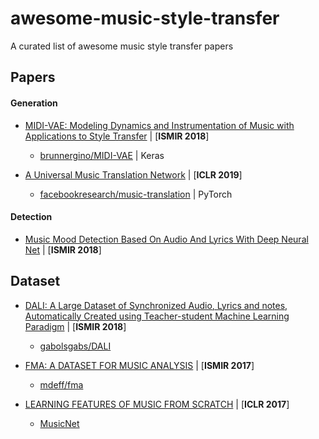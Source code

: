 # awesome-music-style-transfer
A curated list of awesome music style transfer papers

## Papers
#### Generation
- [MIDI-VAE: Modeling Dynamics and Instrumentation of Music with Applications to Style Transfer](https://archives.ismir.net/ismir2018/paper/000204.pdf) | [**ISMIR 2018**]
  + [brunnergino/MIDI-VAE](https://github.com/brunnergino/MIDI-VAE) | Keras

- [A Universal Music Translation Network](https://arxiv.org/abs/1805.07848) | [**ICLR 2019**]
  + [facebookresearch/music-translation](https://github.com/facebookresearch/music-translation) | PyTorch
#### Detection
- [Music Mood Detection Based On Audio And Lyrics With Deep Neural Net](https://arxiv.org/abs/1809.07276) | [**ISMIR 2018**]

## Dataset
- [DALI: A Large Dataset of Synchronized Audio, Lyrics and notes, Automatically Created using Teacher-student Machine Learning Paradigm](https://archives.ismir.net/ismir2018/paper/000035.pdf) | [**ISMIR 2018**]
  + [gabolsgabs/DALI](https://github.com/gabolsgabs/DALI)

- [FMA: A DATASET FOR MUSIC ANALYSIS](https://ismir2017.smcnus.org/wp-content/uploads/2017/10/75_Paper.pdf) | [**ISMIR 2017**]
  + [mdeff/fma](https://github.com/mdeff/fma)

- [LEARNING FEATURES OF MUSIC FROM SCRATCH](https://pdfs.semanticscholar.org/fc92/4cd249276419bf1e4b9327dd6cf088e42fa6.pdf) | [**ICLR 2017**]
  + [MusicNet](https://homes.cs.washington.edu/~thickstn/musicnet.html)
  
